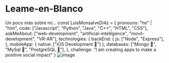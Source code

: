 # Leame-en-Blanco
Un poco más sobre mí...
const LuisMonsalveDi4z = {
  pronouns: "he" | "him",
  code: ["Javascript", "Python", "Java", "C++", "HTML", "CSS"],
    askMeAbout: ["web-development", "artificial-intelligence", "movil-development", "VR-AR"],
    technologies: {
        backEnd: {
            js: ["Node", "Express"],
        },
        mobileApp: {
            native: ["iOS Development 🍎"]
        },
        databases: ["Mongo 🍃", "MySql 🐬", "PostgreSQL 🐘"],
    },
 challenge: "I am creating apps to make a positive social impact"
}
![image](https://github.com/user-attachments/assets/fcf3d9d7-88f3-4ff9-8028-928d9601f64f)
